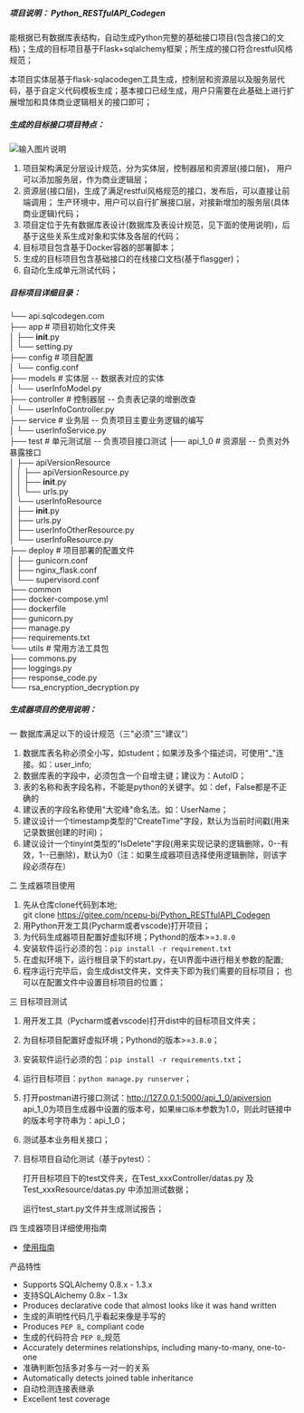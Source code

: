 ##### 项目说明： Python_RESTfulAPI_Codegen

能根据已有数据库表结构，自动生成Python完整的基础接口项目(包含接口的文档)；生成的目标项目基于Flask+sqlalchemy框架；所生成的接口符合restful风格规范；  

本项目实体层基于flask-sqlacodegen工具生成，控制层和资源层以及服务层代码，基于自定义代码模板生成；基本接口已经生成，用户只需要在此基础上进行扩展增加和具体商业逻辑相关的接口即可；

##### 生成的目标接口项目特点：

![输入图片说明](https://images.gitee.com/uploads/images/2021/0905/200245_9c40fbe9_9201274.png "屏幕截图.png")

1. 项目架构满足分层设计规范，分为实体层，控制器层和资源层(接口层)，
   用户可以添加服务层，作为商业逻辑层；
2. 资源层(接口层)，生成了满足restful风格规范的接口，发布后，可以直接让前端调用；
   生产环境中，用户可以自行扩展接口层，对接新增加的服务层(具体商业逻辑)代码；
3. 项目定位于先有数据库表设计(数据库及表设计规范，见下面的使用说明)，后基于这些关系生成对象和实体及各层的代码；
4. 目标项目包含基于Docker容器的部署脚本；
5. 生成的目标项目包含基础接口的在线接口文档(基于flasgger)；
6. 自动化生成单元测试代码；


##### 目标项目详细目录：   

└── api.sqlcodegen.com  
    ├── app  # 项目初始化文件夹  
    │   ├── __init__.py  
    │   └── setting.py  
    ├── config  # 项目配置  
    │   └── config.conf  
    ├── models # 实体层 -- 数据表对应的实体  
    │   └── userInfoModel.py  
    ├── controller  # 控制器层 -- 负责表记录的增删改查  
    │   └── userInfoController.py  
    ├── service  # 业务层 -- 负责项目主要业务逻辑的编写  
    │   └── userInfoService.py  
    ├── test # 单元测试层 -- 负责项目接口测试
    ├── api_1_0  # 资源层 -- 负责对外暴露接口  
    │   ├── apiVersionResource  
    │   │   ├── apiVersionResource.py  
    │   │   ├── __init__.py  
    │   │   └── urls.py  
    │   └── userInfoResource  
    │       ├── __init__.py  
    │       ├── urls.py  
    │       ├── userInfoOtherResource.py  
    │       └── userInfoResource.py   
    ├── deploy  # 项目部署的配置文件  
    │   ├── gunicorn.conf  
    │   ├── nginx_flask.conf  
    │   └── supervisord.conf  
    ├── common  
    ├── docker-compose.yml  
    ├── dockerfile  
    ├── gunicorn.py  
    ├── manage.py  
    ├── requirements.txt  
    └── utils  # 常用方法工具包  
        ├── commons.py  
        ├── loggings.py  
        ├── response_code.py  
        └── rsa_encryption_decryption.py  



##### 生成器项目的使用说明： 

一 数据库满足以下的设计规范（三"必须"三"建议"）  

1. 数据库表名称必须全小写，如student；如果涉及多个描述词，可使用"_"连接。如：user_info;  
2. 数据库表的字段中，必须包含一个自增主键；建议为：AutoID；
3. 表的名称和表字段名称，不能是python的关键字。如：def，False都是不正确的  
4. 建议表的字段名称使用"大驼峰"命名法。如：UserName；  
5. 建议设计一个timestamp类型的"CreateTime"字段，默认为当前时间戳(用来记录数据创建的时间)；
6. 建议设计一个tinyint类型的"IsDelete"字段(用来实现记录的逻辑删除，0--有效，1--已删除)，默认为0（注：如果生成器项目选择使用逻辑删除，则该字段必须存在）

二 生成器项目使用

1. 先从仓库clone代码到本地;  
   git clone https://gitee.com/ncepu-bj/Python_RESTfulAPI_Codegen
2. 用Python开发工具(Pycharm或者vscode)打开项目；
3. 为代码生成器项目配置好虚拟环境；Pythond的版本>=`3.8.0`
4. 安装软件运行必须的包：`pip install -r requirement.txt`
5. 在虚拟环境下，运行根目录下的start.py，在UI界面中进行相关参数的配置;
6. 程序运行完毕后，会生成dist文件夹，文件夹下即为我们需要的目标项目；
   也可以在配置文件中设置目标项目的位置；

三 目标项目测试  

1. 用开发工具（Pycharm或者vscode)打开dist中的目标项目文件夹；  

2. 为目标项目配置好虚拟环境；Pythond的版本>=`3.8.0`；  

3. 安装软件运行必须的包：`pip install -r requirements.txt`；  

4. 运行目标项目：`python manage.py runserver`；  

5. 打开postman进行接口测试：http://127.0.0.1:5000/api_1_0/apiversion  
   api_1_0为项目生成器中设置的版本号，如果`接口版本`参数为1.0，则此时链接中的版本号字符串为：api_1_0；  

6. 测试基本业务相关接口；  

7. 目标项目自动化测试（基于pytest）：

   打开目标项目下的test文件夹，在Test_xxxController/datas.py 及 Test_xxxResource/datas.py 中添加测试数据；

   运行test_start.py文件并生成测试报告；

四 生成器项目详细使用指南  

- <a href="https://idealstudio-ncepu.yuque.com/books/share/24f6d050-acd5-4838-a87c-6dcb3afe5e05?# 《Python代码生成器快速使用指南》" target="_blank">使用指南</a>


产品特性

* Supports SQLAlchemy 0.8.x - 1.3.x
* 支持SQLAlchemy 0.8x - 1.3x
* Produces declarative code that almost looks like it was hand written
* 生成的声明性代码几乎看起来像是手写的
* Produces `PEP 8`_ compliant code
* 生成的代码符合 `PEP 8`_规范
* Accurately determines relationships, including many-to-many, one-to-one
* 准确判断包括多对多与一对一的关系
* Automatically detects joined table inheritance
* 自动检测连接表继承
* Excellent test coverage